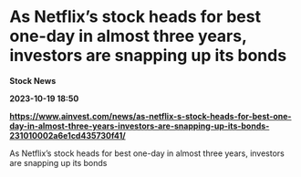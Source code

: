 # As Netflix’s stock heads for best one-day in almost three years, investors are snapping up its bonds
**Stock News**

**2023-10-19 18:50**

**https://www.ainvest.com/news/as-netflix-s-stock-heads-for-best-one-day-in-almost-three-years-investors-are-snapping-up-its-bonds-231010002a6e1cd435730f41/**

As Netflix’s stock heads for best one-day in almost three years, investors are snapping up its bonds